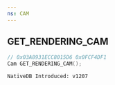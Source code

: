 ```yaml
---
ns: CAM
---
```

## GET_RENDERING_CAM

```c
// 0x03A8931ECC8015D6 0x0FCF4DF1
Cam GET_RENDERING_CAM();
```

```
NativeDB Introduced: v1207
```

